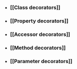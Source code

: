 - ### [[Class decorators]]
- ### [[Property decorators]]
- ### [[Accessor decorators]]
- ### [[Method decorators]]
- ### [[Parameter decorators]]
